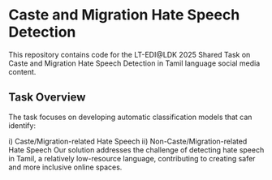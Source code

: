 # Caste and Migration Hate Speech Detection
This repository contains code for the LT-EDI@LDK 2025 Shared Task on Caste and Migration Hate Speech Detection in Tamil language social media content.

## Task Overview
The task focuses on developing automatic classification models that can identify:

i) Caste/Migration-related Hate Speech
ii) Non-Caste/Migration-related Hate Speech
Our solution addresses the challenge of detecting hate speech in Tamil, a relatively low-resource language, contributing to creating safer and more inclusive online spaces.
